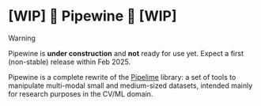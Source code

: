 # [WIP] 🚧 Pipewine 🚧 [WIP] 
 
> [!WARNING] 
> Pipewine is **under construction** and **not** ready for use yet. Expect a first (non-stable) release within Feb 2025. 

Pipewine is a complete rewrite of the [Pipelime](https://github.com/eyecan-ai/pipelime-python.git) library: a set of tools to manipulate multi-modal small and medium-sized datasets, intended mainly for research purposes in the CV/ML domain.

